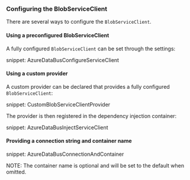 ### Configuring the BlobServiceClient

There are several ways to configure the `BlobServiceClient`.

#### Using a preconfigured BlobServiceClient

A fully configured `BlobServiceClient` can be set through the settings:

snippet: AzureDataBusConfigureServiceClient

#### Using a custom provider

A custom provider can be declared that provides a fully configured `BlobServiceClient`:

snippet: CustomBlobServiceClientProvider

The provider is then registered in the dependency injection container:

snippet: AzureDataBusInjectServiceClient

#### Providing a connection string and container name

snippet: AzureDataBusConnectionAndContainer

NOTE: The container name is optional and will be set to the default when omitted.
